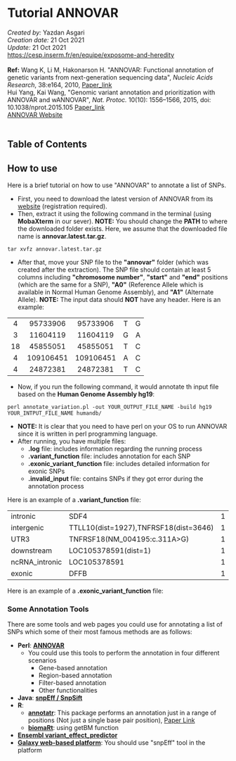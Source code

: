 # Tutorial ANNOVAR
*Created by:* Yazdan Asgari<br>
*Creation date:* 21 Oct 2021<br>
*Update:* 21 Oct 2021<br>
https://cesp.inserm.fr/en/equipe/exposome-and-heredity
<br>
<br>
**Ref:** Wang K, Li M, Hakonarson H. "ANNOVAR: Functional annotation of genetic variants from next-generation sequencing data", *Nucleic Acids Research*, 38:e164, 2010, [Paper_link](https://pubmed.ncbi.nlm.nih.gov/20601685/)<br>
Hui Yang, Kai Wang, "Genomic variant annotation and prioritization with ANNOVAR and wANNOVAR", *Nat. Protoc.* 10(10): 1556–1566, 2015, doi: 10.1038/nprot.2015.105
[Paper_link](https://pubmed.ncbi.nlm.nih.gov/26379229/)
<br>
[ANNOVAR Website](https://annovar.openbioinformatics.org/en/latest/)
<br>
<br>
## Table of Contents

## How to use
Here is a brief tutorial on how to use "ANNOVAR" to annotate a list of SNPs.
<br>
- First, you need to download the latest version of ANNOVAR from its [website](https://annovar.openbioinformatics.org/en/latest/user-guide/download/) (registration required).<br>
- Then, extract it using the following command in the terminal (using **MobaXterm** in our sever). **NOTE:** You should change the **PATH** to where the downloaded folder exists. Here, we assume that the downloaded file name is **annovar.latest.tar.gz**.
```
tar xvfz annovar.latest.tar.gz
```
- After that, move your SNP file to the **"annovar"** folder (which was created after the extraction).
The SNP file should contain at least 5 columns including **"chromosome number"**, **"start"** and **"end"** positions (which are the same for a SNP), **"A0"** (Reference Allele which is available in Normal Human Genome Assembly), and **"A1"** (Alternate Allele). **NOTE:** The input data should **NOT** have any header. Here is an example:

|  |  |  |  |  | 
|:---:|:---:|:---:|:---:|:---:|  
| 4	| 95733906	| 95733906	| T	| G |
| 3	| 11604119	| 11604119	| G	| A |
| 18	| 45855051	| 45855051	| T	| C |
| 4	| 109106451	| 109106451	| A	| C |
| 4	| 24872381	| 24872381	| T	| C |

- Now, if you run the following command, it would annotate th input file based on the **Human Genome Assembly hg19**: 
```
perl annotate_variation.pl -out YOUR_OUTPUT_FILE_NAME -build hg19 YOUR_INTPUT_FILE_NAME humandb/
```
- **NOTE:** It is clear that you need to have perl on your OS to run ANNOVAR since it is written in perl programming language.
- After running, you have multiple files:
  - **.log** file: includes information regarding the running process
  - **.variant_function** file: includes annotation for each SNP
  - **.exonic_variant_function** file: includes detailed information for exonic SNPs
  - **.invalid_input** file: contains SNPs if they got error during the annotation process

Here is an example of a **.variant_function** file:

|  |  |  |  |  |  |
|:---|:---|:---:|:---|:---:|:---:| 
| intronic	| SDF4	| 1	| 1156131	| 1156131	| T	| C |
| intergenic	| TTLL10(dist=1927),TNFRSF18(dist=3646)	| 1	| 1135242	| 1135242	| A	| C |
| UTR3	| TNFRSF18(NM_004195:c.311A>G)	| 1	| 1138913	| 1138913	| T | C |
| downstream	| LOC105378591(dist=1)	| 1	| 1980639	| 1980639	| G	| A |
| ncRNA_intronic	| LOC105378591	| 1	| 1981118	| 1981118	| A	| C |
| exonic	| DFFB	| 1	| 3800242	| 3800242	| A |	G |

Here is an example of a **.exonic_variant_function** file:


### Some Annotation Tools 
There are some tools and web pages you could use for annotating a list of SNPs which some of their most famous methods are as follows:
- **Perl**: [**ANNOVAR**](https://annovar.openbioinformatics.org/en/latest/)
  - You could use this tools to perform the annotation in four different scenarios
     - Gene-based annotation
     - Region-based annotation
     - Filter-based annotation
     - Other functionalities
- **Java**: [**snpEff / SnpSift**](http://pcingola.github.io/SnpEff/)
- **R**: 
  - [**annotatr**](https://bioconductor.org/packages/release/bioc/html/annotatr.html): This package performs an annotation just in a range of positions (Not just a single base pair position), [Paper Link](https://www.ncbi.nlm.nih.gov/pmc/articles/PMC5860117/)
  - [**biomaRt**](https://bioconductor.org/packages/release/bioc/vignettes/biomaRt/inst/doc/accessing_ensembl.html): using getBM function
- [**Ensembl variant_effect_predictor**](https://www.ensembl.org/info/docs/tools/vep/index.html)
- [**Galaxy web-based platform**](https://usegalaxy.org/): You should use "snpEff" tool in the platform
